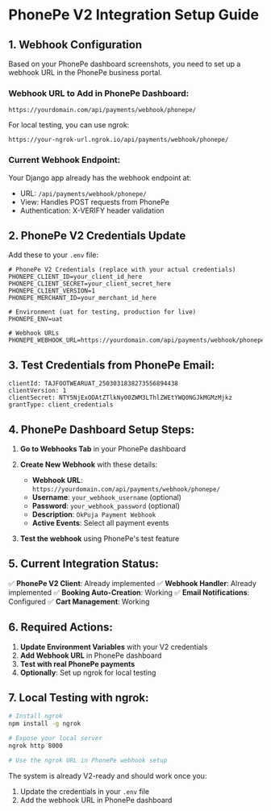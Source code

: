 # PhonePe V2 Integration Setup Guide

## 1. Webhook Configuration

Based on your PhonePe dashboard screenshots, you need to set up a webhook URL in the PhonePe business portal.

### Webhook URL to Add in PhonePe Dashboard:
```
https://yourdomain.com/api/payments/webhook/phonepe/
```

For local testing, you can use ngrok:
```
https://your-ngrok-url.ngrok.io/api/payments/webhook/phonepe/
```

### Current Webhook Endpoint:
Your Django app already has the webhook endpoint at:
- URL: `/api/payments/webhook/phonepe/`
- View: Handles POST requests from PhonePe
- Authentication: X-VERIFY header validation

## 2. PhonePe V2 Credentials Update

Add these to your `.env` file:

```env
# PhonePe V2 Credentials (replace with your actual credentials)
PHONEPE_CLIENT_ID=your_client_id_here
PHONEPE_CLIENT_SECRET=your_client_secret_here
PHONEPE_CLIENT_VERSION=1
PHONEPE_MERCHANT_ID=your_merchant_id_here

# Environment (uat for testing, production for live)
PHONEPE_ENV=uat

# Webhook URLs
PHONEPE_WEBHOOK_URL=https://yourdomain.com/api/payments/webhook/phonepe/
```

## 3. Test Credentials from PhonePe Email:
```
clientId: TAJFOOTWEARUAT_2503031838273556894438
clientVersion: 1
clientSecret: NTY5NjExODAtZTlkNy00ZWM3LThlZWEtYWQ0NGJkMGMzMjkz
grantType: client_credentials
```

## 4. PhonePe Dashboard Setup Steps:

1. **Go to Webhooks Tab** in your PhonePe dashboard
2. **Create New Webhook** with these details:
   - **Webhook URL**: `https://yourdomain.com/api/payments/webhook/phonepe/`
   - **Username**: `your_webhook_username` (optional)
   - **Password**: `your_webhook_password` (optional)
   - **Description**: `OkPuja Payment Webhook`
   - **Active Events**: Select all payment events

3. **Test the webhook** using PhonePe's test feature

## 5. Current Integration Status:

✅ **PhonePe V2 Client**: Already implemented
✅ **Webhook Handler**: Already implemented
✅ **Booking Auto-Creation**: Working
✅ **Email Notifications**: Configured
✅ **Cart Management**: Working

## 6. Required Actions:

1. **Update Environment Variables** with your V2 credentials
2. **Add Webhook URL** in PhonePe dashboard
3. **Test with real PhonePe payments**
4. **Optionally**: Set up ngrok for local testing

## 7. Local Testing with ngrok:

```bash
# Install ngrok
npm install -g ngrok

# Expose your local server
ngrok http 8000

# Use the ngrok URL in PhonePe webhook setup
```

The system is already V2-ready and should work once you:
1. Update the credentials in your `.env` file
2. Add the webhook URL in PhonePe dashboard
